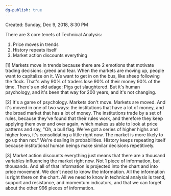 ```yaml
---
dg-publish: true
---
```


Created: Sunday, Dec 9, 2018, 8:30 PM

There are 3 core tenets of Technical Analysis:

1. Price moves in trends
2. History repeats itself
3. Market action discounts everything

[1] Markets move in trends because there are 2 emotions that motivate trading decisions: greed and fear. When the markets are moving up, people want to capitalize on it. We want to get in on the bus, like sheep following the flock. That's why 90% of traders lose 90% of their money 90% of the time. There's an old adage: Pigs get slaughtered. But it's human psychology, and it's been that way for 200 years, and it's not changing.

[2] It's a game of psychology. Markets don't move. Markets are moved. And it's moved in one of two ways: the institutions that have a lot of money, and the broad market that has a lot of money. The institutions trade by a set of rules, because they've found that their rules work, and therefore they keep applying them over and over again, which makes us able to look at price patterns and say, "Oh, a bull flag. We've got a series of higher highs and higher lows, it's consolidating a little right now. The market is more likely to go up than not." We're dealing in probabilities. History keeps repeating itself because institutional human beings make similar decisions repetitively.

[3] Market action discounts everything just means that there are a thousand variables influencing the market right now. Not 1 piece of information, but thousands. And all of that information is projected into the chart and into price movement. We don't need to know the information. All the information is right there on the chart. All we need to know in technical analysis is trend, support and resistance, and momentum indicators, and that we can forget about the other 996 pieces of information.